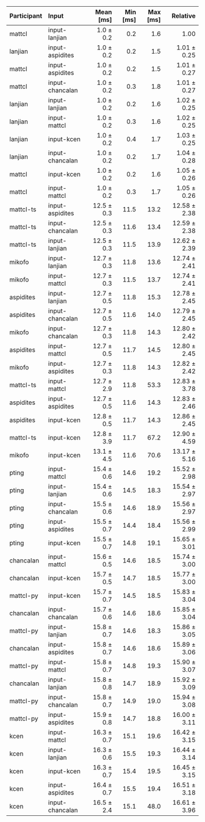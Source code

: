 | Participant | Input | Mean [ms] | Min [ms] | Max [ms] | Relative |
|:---|:---|---:|---:|---:|---:|
| mattcl | input-lanjian | 1.0 ± 0.2 | 0.2 | 1.6 | 1.00 |
| lanjian | input-aspidites | 1.0 ± 0.2 | 0.2 | 1.5 | 1.01 ± 0.25 |
| mattcl | input-aspidites | 1.0 ± 0.2 | 0.2 | 1.5 | 1.01 ± 0.27 |
| mattcl | input-chancalan | 1.0 ± 0.2 | 0.3 | 1.8 | 1.01 ± 0.27 |
| lanjian | input-lanjian | 1.0 ± 0.2 | 0.2 | 1.6 | 1.02 ± 0.25 |
| lanjian | input-mattcl | 1.0 ± 0.2 | 0.3 | 1.6 | 1.02 ± 0.25 |
| lanjian | input-kcen | 1.0 ± 0.2 | 0.4 | 1.7 | 1.03 ± 0.25 |
| lanjian | input-chancalan | 1.0 ± 0.2 | 0.2 | 1.7 | 1.04 ± 0.28 |
| mattcl | input-kcen | 1.0 ± 0.2 | 0.2 | 1.6 | 1.05 ± 0.26 |
| mattcl | input-mattcl | 1.0 ± 0.2 | 0.3 | 1.7 | 1.05 ± 0.26 |
| mattcl-ts | input-aspidites | 12.5 ± 0.3 | 11.5 | 13.2 | 12.58 ± 2.38 |
| mattcl-ts | input-chancalan | 12.5 ± 0.3 | 11.6 | 13.4 | 12.59 ± 2.38 |
| mattcl-ts | input-lanjian | 12.5 ± 0.3 | 11.5 | 13.9 | 12.62 ± 2.39 |
| mikofo | input-lanjian | 12.7 ± 0.3 | 11.8 | 13.6 | 12.74 ± 2.41 |
| mikofo | input-mattcl | 12.7 ± 0.3 | 11.5 | 13.7 | 12.74 ± 2.41 |
| aspidites | input-lanjian | 12.7 ± 0.5 | 11.8 | 15.3 | 12.78 ± 2.45 |
| aspidites | input-chancalan | 12.7 ± 0.5 | 11.6 | 14.0 | 12.79 ± 2.45 |
| mikofo | input-chancalan | 12.7 ± 0.3 | 11.8 | 14.3 | 12.80 ± 2.42 |
| aspidites | input-mattcl | 12.7 ± 0.5 | 11.7 | 14.5 | 12.80 ± 2.45 |
| mikofo | input-aspidites | 12.7 ± 0.3 | 11.8 | 14.3 | 12.82 ± 2.42 |
| mattcl-ts | input-mattcl | 12.7 ± 2.9 | 11.8 | 53.3 | 12.83 ± 3.78 |
| aspidites | input-aspidites | 12.7 ± 0.5 | 11.6 | 14.3 | 12.83 ± 2.46 |
| aspidites | input-kcen | 12.8 ± 0.5 | 11.7 | 14.3 | 12.86 ± 2.45 |
| mattcl-ts | input-kcen | 12.8 ± 3.9 | 11.7 | 67.2 | 12.90 ± 4.59 |
| mikofo | input-kcen | 13.1 ± 4.5 | 11.6 | 70.6 | 13.17 ± 5.16 |
| pting | input-mattcl | 15.4 ± 0.6 | 14.6 | 19.2 | 15.52 ± 2.98 |
| pting | input-lanjian | 15.4 ± 0.6 | 14.5 | 18.3 | 15.54 ± 2.97 |
| pting | input-chancalan | 15.5 ± 0.6 | 14.6 | 18.9 | 15.56 ± 2.97 |
| pting | input-aspidites | 15.5 ± 0.7 | 14.4 | 18.4 | 15.56 ± 2.99 |
| pting | input-kcen | 15.5 ± 0.7 | 14.8 | 19.1 | 15.65 ± 3.01 |
| chancalan | input-mattcl | 15.6 ± 0.5 | 14.6 | 18.5 | 15.74 ± 3.00 |
| chancalan | input-kcen | 15.7 ± 0.5 | 14.7 | 18.5 | 15.77 ± 3.00 |
| mattcl-py | input-kcen | 15.7 ± 0.7 | 14.5 | 18.5 | 15.83 ± 3.04 |
| chancalan | input-chancalan | 15.7 ± 0.6 | 14.6 | 18.6 | 15.85 ± 3.04 |
| mattcl-py | input-lanjian | 15.8 ± 0.7 | 14.6 | 18.3 | 15.86 ± 3.05 |
| chancalan | input-aspidites | 15.8 ± 0.7 | 14.6 | 18.6 | 15.89 ± 3.06 |
| mattcl-py | input-mattcl | 15.8 ± 0.7 | 14.8 | 19.3 | 15.90 ± 3.07 |
| chancalan | input-lanjian | 15.8 ± 0.8 | 14.7 | 18.9 | 15.92 ± 3.09 |
| mattcl-py | input-chancalan | 15.8 ± 0.7 | 14.9 | 19.0 | 15.94 ± 3.08 |
| mattcl-py | input-aspidites | 15.9 ± 0.8 | 14.7 | 18.8 | 16.00 ± 3.11 |
| kcen | input-mattcl | 16.3 ± 0.7 | 15.1 | 19.6 | 16.42 ± 3.15 |
| kcen | input-lanjian | 16.3 ± 0.6 | 15.5 | 19.3 | 16.44 ± 3.14 |
| kcen | input-kcen | 16.3 ± 0.7 | 15.4 | 19.5 | 16.45 ± 3.15 |
| kcen | input-aspidites | 16.4 ± 0.7 | 15.5 | 19.4 | 16.51 ± 3.18 |
| kcen | input-chancalan | 16.5 ± 2.4 | 15.1 | 48.0 | 16.61 ± 3.96 |
